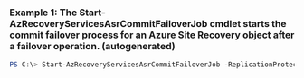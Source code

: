 ### Example 1: The Start-AzRecoveryServicesAsrCommitFailoverJob cmdlet starts the commit failover process for an Azure Site Recovery object after a failover operation. (autogenerated)
```powershell
PS C:\> Start-AzRecoveryServicesAsrCommitFailoverJob -ReplicationProtectedItem $ReplicationProtectedItem
```

